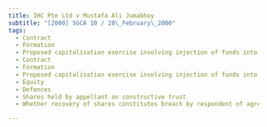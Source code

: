 ```yaml
---
title: IHC Pte Ltd v Mustafa Ali Jumabhoy 
subtitle: "[2000] SGCA 10 / 28\_February\_2000"
tags:
  - Contract
  - Formation
  - Proposed capitalisation exercise involving injection of funds into appellant
  - Contract
  - Formation
  - Proposed capitalisation exercise involving injection of funds into appellant
  - Equity
  - Defences
  - Shares held by appellant on constructive trust
  - Whether recovery of shares constitutes breach by respondent of agreement made with other parties

---
```


